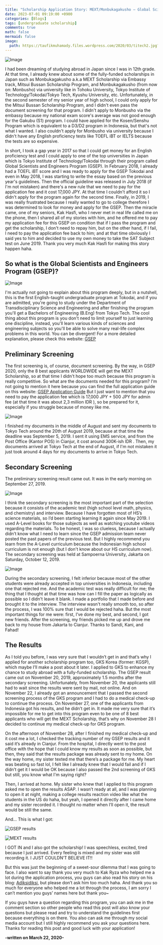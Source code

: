 ```yaml
---
title: "Scholarship Application Story: MEXT/Monbukagakusho – Global Scientists and Engineers Program (GSEP) Tokyo Institute of Technology, Japan"
date: 2023-07-01 09:19:00 +0900
categories: [Blogs]
tags: [undergraduate scholarship]
comments: true
math: false
mermaid: false
image:
  path: https://taufikmuhamady.files.wordpress.com/2020/03/titech2.jpg?w=1280
---
```


![Image](https://taufikmuhamady.files.wordpress.com/2020/03/tokyo-institute-of-technology.jpg)

I had been dreaming of studying abroad in Japan since I was in 12th grade. At that time, I already knew about some of the fully-funded scholarships in Japan such as Monbukagakusho a.k.a MEXT Scholarship via Embassy track, Mitsui Bussan Scholarship Program, and Monbukagakusho (from now on: Monbusho) via university like in Tohoku University, Tokyo Institute of Technology/Tokodai/Tokyo Tech, Kyushu University, etc. Unfortunately, in the second semester of my senior year of high school, I could only apply for the Mitsui Bussan Scholarship Program, and I didn't even pass the document screening for that program. I didn't apply to Monbusho via the embassy because my national exam score's average was not good enough for the Gakubu (S1) program. I could have applied for the Kosen/Senshu Program which is equivalent to a D3/D2 program in Indonesia, but that's not what I wanted. I also couldn't apply for Monbusho via university because I didn't have any English proficiency tests like TOEFL iBT or IELTS because the tests are so expensive.

In short, I took a gap year in 2017 so that I could get money for an English proficiency test and I could apply to one of the top universities in Japan which is Tokyo Institute of Technology/Tokodai through their program called Global Scientists and Engineers Program (GSEP). In February 2018, I already had a TOEFL iBT score and I was ready to apply for the GSEP Tokodai and even in May 2018, I was starting to write the essay based on the previous year's guidelines. Then the official guideline was released in July 2018 (if I'm not mistaken) and there's a new rule that we need to pay for the application fee and it cost 17,000 JPY. At that time I couldn't afford it so I didn't apply for the program again for the second time. Finally, in 2019, I was really frustrated because I really wanted to go to college therefore I was determined to look for money and apply for the GSEP. Then the miracle came, one of my seniors, Kak Hasfi, who I never met in real life called me on the phone, then I shared all of my stories with him, and he offered me to pay my application fee for this GSEP on condition that if I pass the program and get the scholarship, I don't need to repay him, but on the other hand, if I fail, I need to pay the application fee back to him; and at that time obviously I said yes to him and decided to use my own money to take the SAT Subject test on June 2019. Thank you very much Kak Hasfi for making this story happen haha.

## So what is the Global Scientists and Engineers Program (GSEP)?

![Image](https://taufikmuhamady.files.wordpress.com/2020/03/gsep.jpg)

I'm actually not going to explain about this program deeply, but in a nutshell, this is the first English-taught undergraduate program at Tokodai, and if you are admitted, you're going to study under the Department of Transdisciplinary Science and Engineering and after finishing the program you'll get a Bachelors of Engineering (B.Eng) from Tokyo Tech. The cool thing about this program is you don't need to limit yourself to just learning one discipline, instead, you'll learn various kinds of sciences and engineering subjects so you'll be able to solve many real-life complex problems in this world. You can be divergent! For a more detailed explanation, please check this website: [GSEP](http://www.tse.ens.titech.ac.jp/~gsep/)

## Preliminary Screening

The first screening is, of course, document screening. By the way, in GSEP 2020, only the 8 best applicants WORLDWIDE will get the MEXT Scholarship, so at that time I didn't hope too much because this program is really competitive. So what are the documents needed for this program? I'm not going to mention it here because you can find the full application guide on this website: [GSEP Application Guide](https://www.titech.ac.jp/english/graduate_school/international/gsep/) But I just want to mention that you need to pay the application fee which is 17,000 JPY + 500 JPY for admin fee (at that time it was about 2,3 million IDR ), so be prepared for it, especially if you struggle because of money like me.

![Image](https://taufikmuhamady.files.wordpress.com/2020/03/90620866_531813401084455_1303042152179171328_n.jpg?w=910&h=512)

I finished my documents in the middle of August and sent my documents to Tokyo Tech around the 20th of August 2019, because at that time the deadline was September 5, 2019. I sent it using EMS service, and from the Post Office (Kantor POS) in Cianjur, it cost around 300K-ish IDR . Then, my documents arrived at Tokyo Tech at the end of August, if I'm not mistaken it just took around 4 days for my documents to arrive in Tokyo Tech.

## Secondary Screening

The preliminary screening result came out. It was in the early morning on  September 27, 2019.

![Image](https://taufikmuhamady.files.wordpress.com/2020/03/gsep-email-1.png?w=1032&h=472)

I think the secondary screening is the most important part of the selection because it consists of the academic test (high school level math, physics, and chemistry) and interview. Because I have forgotten most of HS’s science materials, so I’d been starting learning it again since May 2019. I used A-Level books for those subjects as well as watching youtube videos regarding the materials. To be honest, I was so clueless, because I actually didn’t know what I need to learn since the GSEP admission team never posted the past papers of the previous test. But I highly recommend you learn from the A-Level curriculum because the Indonesian high school curriculum is not enough (but I don't know about our HS curriculum now). The secondary screening was held at Sampoerna University, Jakarta on Saturday, October 12, 2019.

![Image](https://taufikmuhamady.files.wordpress.com/2020/03/whatsapp-image-2020-03-22-at-3.47.16-pm.jpeg?w=388&h=560)

During the secondary screening, I felt inferior because most of the other students were already accepted in top universities in Indonesia, including one that rejected me. And the academic test was really difficult for me; the thing that I thought at that time was how can I fill the paper as logically as possible so I didn't leave it blank. I made a portfolio that I made before and brought it to the interview. The interview wasn't really smooth too, so after the process, I was 100% sure that I would be rejected haha. But the most important things for me were: first, I’ve done my best, and second, I got new friends. After the screening, my friends picked me up and drove me back to my house from Jakarta to Cianjur. Thanks to Sandi, Kani, and Fahad!

## The Results

As I told you before, I was very sure that I wouldn’t get in and that’s why I applied for another scholarship program too, GKS Korea (former: KGSP), which maybe I’ll make a post about it later. I applied to GKS to enhance my chance to study abroad with a fully-funded scholarship. The GSEP result came out on November 20, 2019, approximately 1.5 months after the secondary screening. Unfortunately, from November 20, the applicants still had to wait since the results were sent by mail, not online. And on November 22, I already got an announcement that I passed the second screening process of the GKS program and I had to do a medical check-up to continue the process. On November 27, one of the applicants from Indonesia got his results, and he didn’t get in. It made me very sure that it’s impossible for me to get into this program even to be one of 8 best applicants who will get the MEXT Scholarship, that’s why on November 28 I decided to continue my medical check-up for GKS program.

On the afternoon of November 28, after I finished my medical check-up and it cost me a lot, I checked the tracking number of my GSEP results and it said it’s already in Cianjur. From the hospital, I directly went to the post office with the hope that I could know my results as soon as possible, but then, they said that the results package was already sent to my home. On the way home, my sister texted me that there’s a package for me. My heart was beating so fast lol, I felt like I already knew that I would fail and if I didn’t get it I would be OK because I also passed the 2nd screening of GKS but still, you know what I'm saying right?

Then, I arrived at home. My sister who knew that I applied to this program asked me to open the results ASAP. I wasn’t ready at all, and I was planning to open it at night, making a college results reaction video like what the students in the US do haha, but yeah, I opened it directly after I came home and my sister recorded it. I thought no matter when I’ll open it, the result would be still the same.

And… This is what I got:

![GSEP results](https://taufikmuhamady.files.wordpress.com/2020/03/gsep-2.jpg?w=300&h=&zoom=2)

![MEXT results](https://taufikmuhamady.files.wordpress.com/2020/03/important-notice.jpg?w=300&h=&zoom=2)

I GOT IN and I also got the scholarship! I was speechless, excited, tired because I just arrived. Every feeling is mixed and my sister was still recording it. I JUST COULDN’T BELIEVE IT!!

But this was just the beginning of a sweet-sour dilemma that I was going to face. I also want to say thank you very much to Kak Ryza who helped me a lot during the application process, you guys can also read his story on his blog: [Adiksidiksi](https://adiksidiksi.wordpress.com/), but please don’t ask him too much haha. And thank you so much for everyone who helped me a lot through the process, I am sorry I can’t mention you guys’ names here but thank you~

If you guys have a question regarding this program, you can ask me in the comment section so other people who read this post will also know your questions but please read and try to understand the guidelines first because everything is on there. You also can ask me through my social media account but I still highly recommend you ask your questions here. Thanks for reading this post and good luck with your application!

**-written on March 22, 2020-**